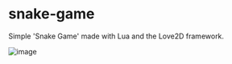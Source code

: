 # snake-game
Simple 'Snake Game' made with Lua and the Love2D framework.

![image](https://github.com/zenialexandre/snake-game/assets/87658304/725f80db-77d4-4c44-9e48-06dca5122169)
